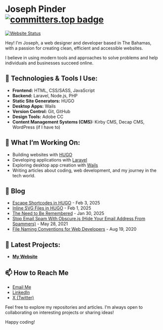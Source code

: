 # Joseph Pinder  [![committers.top badge](https://user-badge.committers.top/the_bahamas/jsphpndr.svg)](https://user-badge.committers.top/the_bahamas/jsphpndr)

[![Website Status](https://img.shields.io/website?url=https%3A%2F%2Fjosephpinder.com)](https://josephpinder.com)


Hey! I'm Joseph, a web designer and developer based in The Bahamas, with a passion for creating clean, efficient and accessible websites. 

I believe in using modern tools and approaches to solve problems and help individuals and businesses succeed online.

## 🔧 Technologies & Tools I Use:
- **Frontend:** HTML, CSS/SASS, JavaScript
- **Backend:** Laravel, Node.js, PHP
- **Static Site Generators:** HUGO
- **Desktop Apps:** Wails
- **Version Control:** Git, GitHub
- **Design Tools:** Adobe CC
- **Content Management Systems (CMS):** Kirby CMS, Decap CMS, WordPress (if I have to)


## 🌱 What I’m Working On:
- Building websites with [HUGO](https://gohugo.io/)
- Developing applications with [Laravel](https://laravel.com/)
- Exploring desktop app creation with [Wails](https://wails.io/)
- Writing articles about coding, web development, and my journey in the tech world.

## 📝 Blog

<!-- START_DYNAMIC_CONTENT -->
- [Escape Shortcodes in HUGO](https://josephpinder.com/blog/escape-shortcodes-in-hugo/) - Feb 3, 2025
- [Inline SVG Files in HUGO](https://josephpinder.com/blog/inline-svg-files-in-hugo/) - Feb 1, 2025
- [The Need to Be Remembered](https://josephpinder.com/blog/the-need-to-be-remembered/) - Jan 30, 2025
- [Stop Email Spam With Obscure.js (Hide Your Email Address From Spammers)](https://josephpinder.com/blog/stop-email-spam-with-obscurejs-hide-your-email-address-from-spammers/) - May 28, 2021
- [File Naming Conventions for Web Developers](https://josephpinder.com/blog/file-naming-conventions-for-web-developers/) - Aug 19, 2020
<!-- END_DYNAMIC_CONTENT -->


## 📘 Latest Projects:

- **[My Website](https://josephpinder.com/)**

## 📫 How to Reach Me

- [Email Me](mailto:hello@josephpinder.com)
- [LinkedIn](https://www.linkedin.com/in/jsphpndr/)
- [X (Twitter)](https://x.com/jsphpndr)



Feel free to explore my repositories and articles. I’m always open to collaborating on interesting projects or sharing ideas!

Happy coding!
